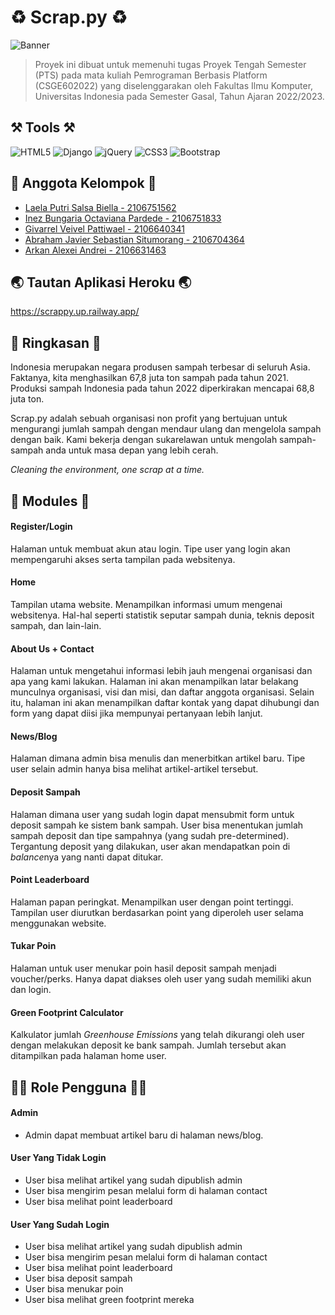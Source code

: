 # ♻️ Scrap.py ♻️
![Banner](banner.png)
>Proyek ini dibuat untuk memenuhi tugas Proyek Tengah Semester (PTS) pada mata kuliah Pemrograman Berbasis Platform (CSGE602022) yang diselenggarakan oleh Fakultas Ilmu Komputer, Universitas Indonesia pada Semester Gasal, Tahun Ajaran 2022/2023.

## ⚒️ Tools ⚒️
![HTML5](https://img.shields.io/badge/html5-%23E34F26.svg?style=for-the-badge&logo=html5&logoColor=white)
![Django](https://img.shields.io/badge/django-%23092E20.svg?style=for-the-badge&logo=django&logoColor=white)
![jQuery](https://img.shields.io/badge/jquery-%230769AD.svg?style=for-the-badge&logo=jquery&logoColor=white)
![CSS3](https://img.shields.io/badge/css3-%231572B6.svg?style=for-the-badge&logo=css3&logoColor=white)
![Bootstrap](https://img.shields.io/badge/bootstrap-%23563D7C.svg?style=for-the-badge&logo=bootstrap&logoColor=white) 

## 👤 Anggota Kelompok 👤
- [Laela Putri Salsa Biella - 2106751562](https://github.com/salsabiellalp)
- [Inez Bungaria Octaviana Pardede - 2106751833](https://github.com/InezBungaria)
- [Givarrel Veivel Pattiwael - 2106640341](https://github.com/Veivel)
- [Abraham Javier Sebastian Situmorang - 2106704364](https://github.com/ajsebastians)
- [Arkan Alexei Andrei - 2106631463](https://github.com/arkanalexei)

## 🌏 Tautan Aplikasi Heroku 🌏
https://scrappy.up.railway.app/

## 📝 Ringkasan 📝
Indonesia merupakan negara produsen sampah terbesar di seluruh Asia. Faktanya, kita menghasilkan 67,8 juta ton sampah pada tahun 2021. Produksi sampah Indonesia pada tahun 2022 diperkirakan mencapai 68,8 juta ton.

Scrap.py adalah sebuah organisasi non profit yang bertujuan untuk mengurangi jumlah sampah dengan mendaur ulang dan mengelola sampah dengan baik. Kami bekerja dengan sukarelawan untuk mengolah sampah-sampah anda untuk masa depan yang lebih cerah.

*Cleaning the environment, one scrap at a time.*

## 📃 Modules 📃
#### Register/Login
Halaman untuk membuat akun atau login. Tipe user yang login akan mempengaruhi akses serta tampilan pada websitenya.
#### Home
Tampilan utama website. Menampilkan informasi umum mengenai websitenya. Hal-hal seperti statistik seputar sampah dunia, teknis deposit sampah, dan lain-lain.

#### About Us + Contact
Halaman untuk mengetahui informasi lebih jauh mengenai organisasi dan apa yang kami lakukan. Halaman ini akan menampilkan latar belakang munculnya organisasi, visi dan misi, dan daftar anggota organisasi. Selain itu, halaman ini akan menampilkan daftar kontak yang dapat dihubungi dan form yang dapat diisi jika mempunyai pertanyaan lebih lanjut.

#### News/Blog
Halaman dimana admin bisa menulis dan menerbitkan artikel baru. Tipe user selain admin hanya bisa melihat artikel-artikel tersebut.

#### Deposit Sampah
Halaman dimana user yang sudah login dapat mensubmit form untuk deposit sampah ke sistem bank sampah. User bisa menentukan jumlah sampah deposit dan tipe sampahnya (yang sudah pre-determined). Tergantung deposit yang dilakukan, user akan mendapatkan poin di *balance*nya yang nanti dapat ditukar.

#### Point Leaderboard
Halaman papan peringkat. Menampilkan user dengan point tertinggi. Tampilan user diurutkan berdasarkan point yang diperoleh user selama menggunakan website.

#### Tukar Poin
Halaman untuk user menukar poin hasil deposit sampah menjadi voucher/perks. Hanya dapat diakses oleh user yang sudah memiliki akun dan login.

#### Green Footprint Calculator
Kalkulator jumlah *Greenhouse Emissions* yang telah dikurangi oleh user dengan melakukan deposit ke bank sampah. Jumlah tersebut akan ditampilkan pada halaman home user.

## 👨‍💻 Role Pengguna 👨‍💻
#### Admin
- Admin dapat membuat artikel baru di halaman news/blog.

#### User Yang Tidak Login
- User bisa melihat artikel yang sudah dipublish admin
- User bisa mengirim pesan melalui form di halaman contact
- User bisa melihat point leaderboard

#### User Yang Sudah Login
- User bisa melihat artikel yang sudah dipublish admin
- User bisa mengirim pesan melalui form di halaman contact
- User bisa melihat point leaderboard
- User bisa deposit sampah
- User bisa menukar poin
- User bisa melihat green footprint mereka
